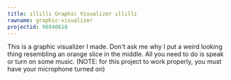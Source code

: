 ```yaml
---
title: ıllıllı Graphic Visualizer ıllıllı
rawname: graphic-visualizer
projectid: 96940618
---
```

This is a graphic visualizer I made. Don't ask me why I put a weird looking thing resembling an orange slice in the middle. All you need to do is speak or turn on some music. (NOTE: for this project to work properly, you must have your microphone turned on)